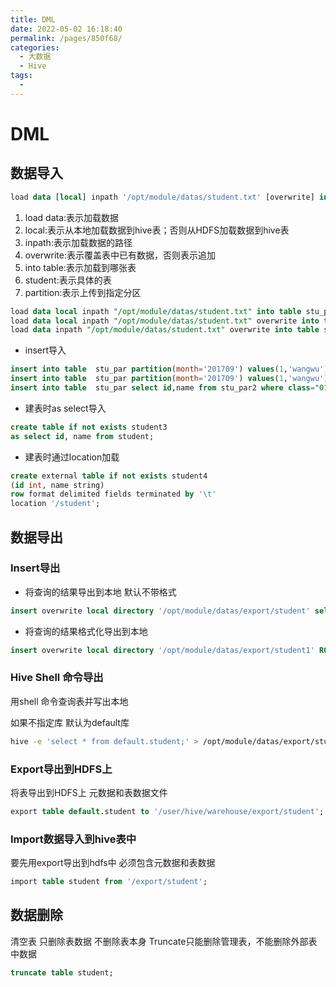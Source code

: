 ```yaml
---
title: DML
date: 2022-05-02 16:18:40
permalink: /pages/850f68/
categories:
  - 大数据
  - Hive
tags:
  - 
---
```

# DML

## 数据导入

```sql
load data [local] inpath '/opt/module/datas/student.txt' [overwrite] into table student [partition (partcol1=val1,…)];
```

1. load data:表示加载数据
2. local:表示从本地加载数据到hive表；否则从HDFS加载数据到hive表
3. inpath:表示加载数据的路径
4. overwrite:表示覆盖表中已有数据，否则表示追加
5. into table:表示加载到哪张表
6. student:表示具体的表
7. partition:表示上传到指定分区

```sql
load data local inpath "/opt/module/datas/student.txt" into table stu_par; -- 从宿机加载数据
load data local inpath "/opt/module/datas/student.txt" overwrite into table stu_par; -- 覆盖导入
load data inpath "/opt/module/datas/student.txt" overwrite into table stu_par; -- 从hdfs中加载指定路径文件  HDFS的导入是移动文件,而本地导入是复制上传
```

- insert导入

```sql
insert into table  stu_par partition(month='201709') values(1,'wangwu') -- 插入单条 一个括号对应一条
insert into table  stu_par partition(month='201709') values(1,'wangwu'),(2,'zhaoliu'); -- 插入多条指定数据 多行数据用逗号隔开并用括号包裹 要类型一致
insert into table  stu_par select id,name from stu_par2 where class="01";  -- 插入查询后的数据
```

- 建表时as select导入

```sql
create table if not exists student3
as select id, name from student;
```

- 建表时通过location加载

```sql
create external table if not exists student4
(id int, name string)
row format delimited fields terminated by '\t'
location '/student';
```



## 数据导出

### Insert导出

- 将查询的结果导出到本地 
  默认不带格式

```sql
insert overwrite local directory '/opt/module/datas/export/student' select * from student;
```

- 将查询的结果格式化导出到本地

```sql
insert overwrite local directory '/opt/module/datas/export/student1' ROW FORMAT DELIMITED FIELDS TERMINATED BY '\t' select * from student;
```





### Hive Shell 命令导出

用shell 命令查询表并写出本地

如果不指定库 默认为default库

```sh
hive -e 'select * from default.student;' > /opt/module/datas/export/student4.txt;
```



### Export导出到HDFS上

将表导出到HDFS上 元数据和表数据文件

```sql
export table default.student to '/user/hive/warehouse/export/student';
```

### Import数据导入到hive表中

要先用export导出到hdfs中 必须包含元数据和表数据

```sql
import table student from '/export/student'; 
```



## 数据删除

清空表  只删除表数据 不删除表本身  Truncate只能删除管理表，不能删除外部表中数据

```sql
truncate table student;
```



